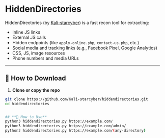 # HiddenDirectories

HiddenDirectories (by [Kali-starcyber](https://github.com/Kali-starcyber)) is a fast recon tool for extracting:

- Inline JS links
- External JS calls
- Hidden endpoints (like `apply-online.php`, `contact-us.php`, etc.)
- Social media and tracking links (e.g., Facebook Pixel, Google Analytics)
- CSS, JS, image resources
- Phone numbers and media URLs

---

## 🔧 How to Download

1. **Clone or copy the repo**
```bash
git clone https://github.com/Kali-starcyber/hiddendirectories.git
cd hiddendirectories


## **🔧 How to Use**
python3 hiddendirectories.py https://example.com/
python3 hiddendirectories.py https://example.com/admin/
python3 hiddendirectories.py https://example.com/(any-directory)
